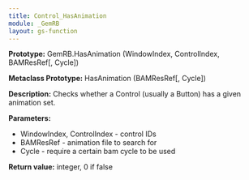 ```yaml
---
title: Control_HasAnimation
module: _GemRB
layout: gs-function
---
```


**Prototype:** GemRB.HasAnimation (WindowIndex, ControlIndex, BAMResRef[, Cycle])

**Metaclass Prototype:** HasAnimation (BAMResRef[, Cycle])

**Description:** Checks whether a Control (usually a Button) has a given animation set.

**Parameters:** 
  * WindowIndex, ControlIndex - control IDs
  * BAMResRef - animation file to search for
  * Cycle - require a certain bam cycle to be used

**Return value:** integer, 0 if false
